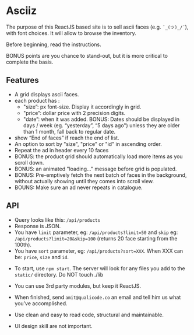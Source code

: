 Asciiz
====

The purpose of this ReactJS based site is to sell ascii faces (e.g. `¯_(ツ)_/¯`), with font choices. It will allow to browse the inventory.

Before beginning, read the instructions.

BONUS points are you chance to stand-out, but it is more critical to complete the basis.

Features
----

- A grid displays ascii faces.
- each product has :
  - "size”: px font-size. Display it accordingly in grid.
  - "price”: dollar price with 2 precision digits.
  - "date”: when it was added. BONUS: Dates should be displayed in days / week (eg. “yesterday”, “5 days ago") unless they are older than 1 month, fall back to regular date.
- show “End of faces” if reach the end of list.
- An option to sort by "size", "price" or "id" in ascending order.
- Repeat the ad in header every 10 faces
- BONUS: the product grid should automatically load more items as you scroll down.
- BONUS: an animated "loading..." message before grid is populated.
- BONUS: Pre-emptively fetch the next batch of faces in the background, without actually showing until they comes into scroll view.
- BOUNS: Make sure an ad never repeats in catalogue.


API
----

- Query looks like this: `/api/products`
- Response is JSON.
- You have `limit` parameter, eg: `/api/products?limit=50` and `skip` eg: `/api/products?limit=20&skip=100` (returns 20 face starting from the 100th).
- You have `sort` parameter, eg: `/api/products?sort=XXX`. When XXX can be: `price`, `size` and `id`.


* To start, use `npm start`. The server will look for any files you add to the `static/` directory. Do NOT touch ./lib


* You can use 3rd party modules, but keep it ReactJS.


* When finished, send `amit@qualicode.co` an email and tell him us what you’ve accomplished.

* Use clean and easy to read code, structural and maintainable.

* UI design skill are not important.
